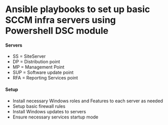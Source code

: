 # Ansible playbooks to set up basic SCCM infra servers using Powershell DSC module

#### Servers

 - SS = SiteServer
 - DP = Distribution point
 - MP = Management Point
 - SUP = Software update point
 - RFA = Reporting Services point

#### Setup

- Install necessary Windows roles and Features to each server as needed
- Setup basic firewall rules
- Install Windows updates to servers
- Ensure necessary services startup mode
